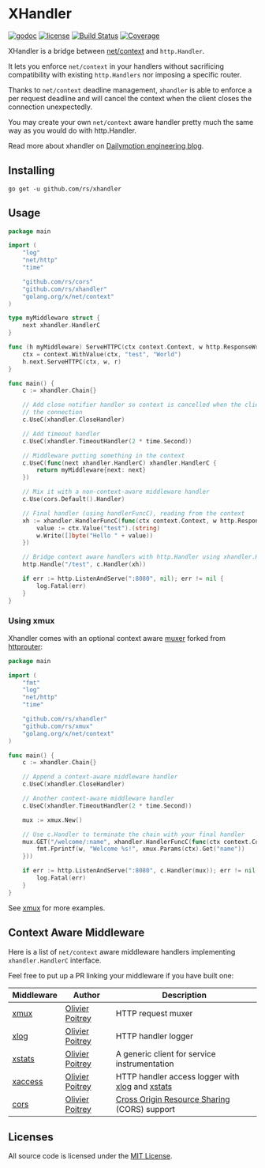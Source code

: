 # XHandler

[![godoc](http://img.shields.io/badge/godoc-reference-blue.svg?style=flat)](https://godoc.org/github.com/rs/xhandler) [![license](http://img.shields.io/badge/license-MIT-red.svg?style=flat)](https://raw.githubussrcontent.com/rs/xhandler/master/LICENSE) [![Build Status](https://travis-ci.org/rs/xhandler.svg?branch=master)](https://travis-ci.org/rs/xhandler) [![Coverage](http://gocover.io/_badge/github.com/rs/xhandler)](http://gocover.io/github.com/rs/xhandler)

XHandler is a bridge between [net/context](https://godoc.org/golang.org/x/net/context) and `http.Handler`.

It lets you enforce `net/context` in your handlers without sacrificing compatibility with existing `http.Handlers` nor imposing a specific router.

Thanks to `net/context` deadline management, `xhandler` is able to enforce a per request deadline and will cancel the context when the client closes the connection unexpectedly.

You may create your own `net/context` aware handler pretty much the same way as you would do with http.Handler.

Read more about xhandler on [Dailymotion engineering blog](http://engineering.dailymotion.com/our-way-to-go/).

## Installing

    go get -u github.com/rs/xhandler

## Usage

```go
package main

import (
	"log"
	"net/http"
	"time"

	"github.com/rs/cors"
	"github.com/rs/xhandler"
	"golang.org/x/net/context"
)

type myMiddleware struct {
	next xhandler.HandlerC
}

func (h myMiddleware) ServeHTTPC(ctx context.Context, w http.ResponseWriter, r *http.Request) {
	ctx = context.WithValue(ctx, "test", "World")
	h.next.ServeHTTPC(ctx, w, r)
}

func main() {
	c := xhandler.Chain{}

	// Add close notifier handler so context is cancelled when the client closes
	// the connection
	c.UseC(xhandler.CloseHandler)

	// Add timeout handler
	c.UseC(xhandler.TimeoutHandler(2 * time.Second))

	// Middleware putting something in the context
	c.UseC(func(next xhandler.HandlerC) xhandler.HandlerC {
		return myMiddleware{next: next}
	})

	// Mix it with a non-context-aware middleware handler
	c.Use(cors.Default().Handler)

	// Final handler (using handlerFuncC), reading from the context
	xh := xhandler.HandlerFuncC(func(ctx context.Context, w http.ResponseWriter, r *http.Request) {
		value := ctx.Value("test").(string)
		w.Write([]byte("Hello " + value))
	})

	// Bridge context aware handlers with http.Handler using xhandler.Handle()
	http.Handle("/test", c.Handler(xh))

	if err := http.ListenAndServe(":8080", nil); err != nil {
		log.Fatal(err)
	}
}
```

### Using xmux

Xhandler comes with an optional context aware [muxer](https://github.com/rs/xmux) forked from [httprouter](https://github.com/julienschmidt/httprouter):

```go
package main

import (
	"fmt"
	"log"
	"net/http"
	"time"

	"github.com/rs/xhandler"
	"github.com/rs/xmux"
	"golang.org/x/net/context"
)

func main() {
	c := xhandler.Chain{}

	// Append a context-aware middleware handler
	c.UseC(xhandler.CloseHandler)

	// Another context-aware middleware handler
	c.UseC(xhandler.TimeoutHandler(2 * time.Second))

	mux := xmux.New()

	// Use c.Handler to terminate the chain with your final handler
	mux.GET("/welcome/:name", xhandler.HandlerFuncC(func(ctx context.Context, w http.ResponseWriter, req *http.Request) {
		fmt.Fprintf(w, "Welcome %s!", xmux.Params(ctx).Get("name"))
	}))

	if err := http.ListenAndServe(":8080", c.Handler(mux)); err != nil {
		log.Fatal(err)
	}
}
```

See [xmux](https://github.com/rs/xmux) for more examples.

## Context Aware Middleware

Here is a list of `net/context` aware middleware handlers implementing `xhandler.HandlerC` interface.

Feel free to put up a PR linking your middleware if you have built one:

| Middleware | Author | Description |
| ---------- | ------ | ----------- |
| [xmux](https://github.com/rs/xmux) | [Olivier Poitrey](https://github.com/rs) | HTTP request muxer |
| [xlog](https://github.com/rs/xlog) | [Olivier Poitrey](https://github.com/rs) | HTTP handler logger |
| [xstats](https://github.com/rs/xstats) | [Olivier Poitrey](https://github.com/rs) | A generic client for service instrumentation |
| [xaccess](https://github.com/rs/xaccess) | [Olivier Poitrey](https://github.com/rs) | HTTP handler access logger with [xlog](https://github.com/rs/xlog) and [xstats](https://github.com/rs/xstats) |
| [cors](https://github.com/rs/cors) | [Olivier Poitrey](https://github.com/rs) | [Cross Origin Resource Sharing](http://www.w3.org/TR/cors/) (CORS) support |

## Licenses

All source code is licensed under the [MIT License](https://raw.github.com/rs/xhandler/master/LICENSE).
